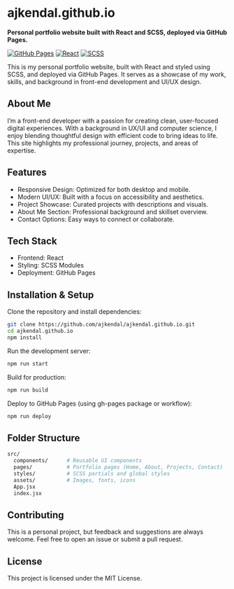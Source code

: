 # ajkendal.github.io

**Personal portfolio website built with React and SCSS, deployed via GitHub Pages.**

[![GitHub Pages](https://img.shields.io/badge/deployed-GitHub%20Pages-blue)](https://ajkendal.github.io)
[![React](https://img.shields.io/badge/Built%20With-React-61DAFB?logo=react&logoColor=white)](https://react.dev/)
[![SCSS](https://img.shields.io/badge/Styled%20With-SCSS-CC6699?logo=sass&logoColor=white)](https://sass-lang.com/)

This is my personal portfolio website, built with React and styled using SCSS, and deployed via GitHub Pages. It serves as a showcase of my work, skills, and background in front-end development and UI/UX design.

## About Me

I’m a front-end developer with a passion for creating clean, user-focused digital experiences. With a background in UX/UI and computer science, I enjoy blending thoughtful design with efficient code to bring ideas to life. This site highlights my professional journey, projects, and areas of expertise.

## Features

- Responsive Design: Optimized for both desktop and mobile.
- Modern UI/UX: Built with a focus on accessibility and aesthetics.
- Project Showcase: Curated projects with descriptions and visuals.
- About Me Section: Professional background and skillset overview.
- Contact Options: Easy ways to connect or collaborate.

## Tech Stack

- Frontend: React
- Styling: SCSS Modules
- Deployment: GitHub Pages

## Installation & Setup

Clone the repository and install dependencies:

```bash
git clone https://github.com/ajkendal/ajkendal.github.io.git
cd ajkendal.github.io
npm install
```

Run the development server:

```bash
npm run start
```

Build for production:

```bash
npm run build
```

Deploy to GitHub Pages (using gh-pages package or workflow):

```bash
npm run deploy
```

## Folder Structure

```bash
src/
  components/      # Reusable UI components
  pages/           # Portfolio pages (Home, About, Projects, Contact)
  styles/          # SCSS partials and global styles
  assets/          # Images, fonts, icons
  App.jsx
  index.jsx
```

## Contributing

This is a personal project, but feedback and suggestions are always welcome. Feel free to open an issue or submit a pull request.

## License

This project is licensed under the MIT License.
